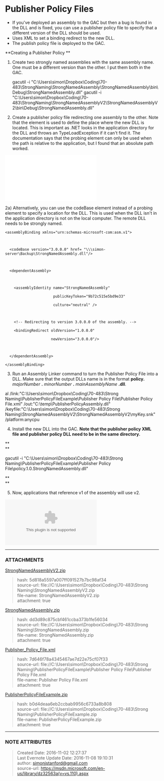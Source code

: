 # Publisher Policy Files

  * If you've deployed an assembly to the GAC but then a bug is found in the DLL and is fixed, you can use a publisher policy file to specify that a different version of the DLL should be used.
  * Uses XML to set a binding redirect to the new DLL.
  * The publish policy file is deployed to the GAC.

 **Creating a Publisher Policy  **

1) Create two strongly named assemblies with the same assembly name. One must
be a different version than the other. I put them both in the GAC.


    gacutil -i "C:\Users\simon\Dropbox\Coding\70-483\StrongNaming\StrongNamedAssembly\StrongNamedAssembly\bin\Debug\StrongNamedAssembly.dll"
    gacutil -i "C:\Users\simon\Dropbox\Coding\70-483\StrongNaming\StrongNamedAssemblyV2\StrongNamedAssemblyV2\bin\Debug\StrongNamedAssembly.dll"


2) Create a publisher policy file redirecting one assembly to the other. Note
that the <probing/> element is used to define the place where the new DLL is
located. This is important as .NET looks in the application directory for the
DLL and throws an TypeLoadException if it can't find it. The documentation
says that the probing element can only be used when the path is relative to
the application, but I found that an absolute path worked.

  

![noteattachment3][7d646f78a4345467ae7d22e75cf07f33]

  

2a) Alternatively, you can use the codeBase element instead of a probing
element to specify a location for the DLL. This is used when the DLL isn't in
the application directory is not on the local computer. The remote DLL needs
to be strongly named.

  

<?xml version="1.0" encoding="utf-8"?>

<configuration>

  <runtime>

    <assemblyBinding xmlns="urn:schemas-microsoft-com:asm.v1">

  

      <codeBase version="3.0.0.0" href= "\\\simon-server\Backup\StrongNamedAssembly.dll"/>

  

      <dependentAssembly>

  

        <assemblyIdentity name="StrongNamedAssembly"

                          publicKeyToken="9b72c515e5bd9e33"

                          culture="neutral" />

  

        <!-- Redirecting to version 3.0.0.0 of the assembly. -->

        <bindingRedirect oldVersion="1.0.0.0"

                         newVersion="3.0.0.0"/>

  

      </dependentAssembly>

    </assemblyBinding>

  </runtime>

</configuration>

  

3) Run an Assembly Linker command to turn the Publisher Policy File into a
DLL. Make sure that the output DLLs name is in the format **policy.**
_majorNumber_ **.** _minorNumber_ **.** _mainAssemblyName_ **.dll**.

  

al /link:"C:\Users\simon\Dropbox\Coding\70-483\Strong
Naming\PublisherPolicyFileExample\Publisher Policy File\Publisher Policy
File.xml" /out:"C:\temp\PublisherPolicyAssembly.dll"
/keyfile:"C:\Users\simon\Dropbox\Coding\70-483\Strong
Naming\StrongNamedAssemblyV2\StrongNamedAssemblyV2\myKey.snk" /platform:anycpu  



4) Install the new DLL into the GAC. **Note that the publisher policy XML file
and publisher policy DLL need to be in the same directory.**

 **  
**

gacutil -i "C:\Users\simon\Dropbox\Coding\70-483\Strong
Naming\PublisherPolicyFileExample\Publisher Policy
File\policy.1.0.StrongNamedAssembly.dll"

 **  
**

5) Now, applications that reference v1 of the assembly will use v2.

  

 **![noteattachment4][b0d4deaa6eb2ccbab9956c6733a8b808]**

  


---
### ATTACHMENTS
[5d818a5597a007ff091527b7bc98af34]: media/StrongNamedAssemblyV2.zip
[StrongNamedAssemblyV2.zip](media/StrongNamedAssemblyV2.zip)
>hash: 5d818a5597a007ff091527b7bc98af34  
>source-url: file://C:\Users\simon\Dropbox\Coding\70-483\Strong Naming\StrongNamedAssemblyV2.zip  
>file-name: StrongNamedAssemblyV2.zip  
>attachment: true  

[dd3d89c875cbf461ccba373b1fe56034]: media/StrongNamedAssembly.zip
[StrongNamedAssembly.zip](media/StrongNamedAssembly.zip)
>hash: dd3d89c875cbf461ccba373b1fe56034  
>source-url: file://C:\Users\simon\Dropbox\Coding\70-483\Strong Naming\StrongNamedAssembly.zip  
>file-name: StrongNamedAssembly.zip  
>attachment: true  

[7d646f78a4345467ae7d22e75cf07f33]: media/Publisher_Policy_File.xml
[Publisher_Policy_File.xml](media/Publisher_Policy_File.xml)
>hash: 7d646f78a4345467ae7d22e75cf07f33  
>source-url: file://C:\Users\simon\Dropbox\Coding\70-483\Strong Naming\PublisherPolicyFileExample\Publisher Policy File\Publisher Policy File.xml  
>file-name: Publisher Policy File.xml  
>attachment: true  

[b0d4deaa6eb2ccbab9956c6733a8b808]: media/PublisherPolicyFileExample.zip
[PublisherPolicyFileExample.zip](media/PublisherPolicyFileExample.zip)
>hash: b0d4deaa6eb2ccbab9956c6733a8b808  
>source-url: file://C:\Users\simon\Dropbox\Coding\70-483\Strong Naming\PublisherPolicyFileExample.zip  
>file-name: PublisherPolicyFileExample.zip  
>attachment: true  

---
### NOTE ATTRIBUTES
>Created Date: 2016-11-02 12:27:37  
>Last Evernote Update Date: 2016-11-08 19:10:31  
>author: simonjstanford@gmail.com  
>source-url: https://msdn.microsoft.com/en-us/library/dz32563a(v=vs.110).aspx  

<!--stackedit_data:
eyJoaXN0b3J5IjpbLTE5NzIzMjIyOTIsLTU4OTQ1ODQ3OF19
-->